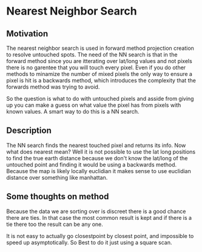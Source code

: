 # Nearest Neighbor Search
## Motivation
The nearest neighbor search is used in forward method projection creation to resolve untouched spots. The need of the NN search is that in the forward method since you are itterating over lat/long values and not pixels there is no garentee that you will touch every pixel. Even if you do other methods to minamize the number of mixed pixels the only way to ensure a pixel is hit is a backwards method, which introduces the complexity that the forwards method was trying to avoid.

So the question is what to do with untouched pixels and asside from giving up you can make a guess on what value the pixel has from pixels with known values. A smart way to do this is a NN search.
 
## Description
The NN search finds the nearest touched pixel and returns its info. Now what does nearest mean? Well it is not possible to use the lat long positions to find the true earth distance because we don't know the lat/long of the untouched point and finding it would be using a backwards method. Because the map is likely locally euclidian it makes sense to use euclidian distance over something like manhattan. 

## Some thoughts on method
Because the data we are sorting over is discreet there is a good chance there are ties. In that case the most common result is kept and if there is a tie there too the result can be any one. 

It is not easy to actually go closestpoint by closest point, and impossible to speed up asymptotically. So Best to do it just using a square scan.